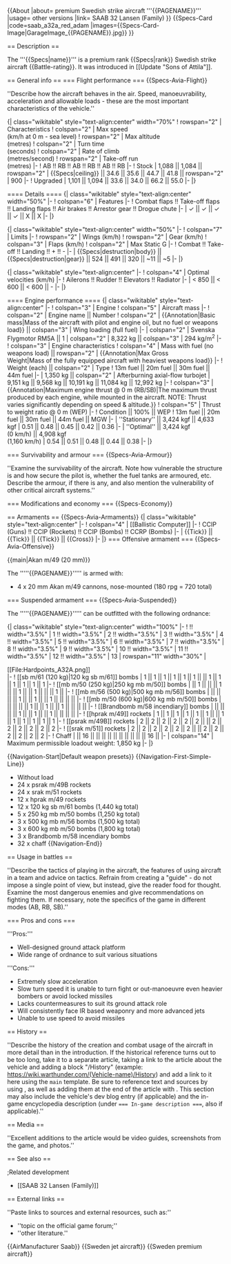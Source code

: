 {{About
|about= premium Swedish strike aircraft '''{{PAGENAME}}'''
|usage= other versions
|link= SAAB 32 Lansen (Family)
}}
{{Specs-Card
|code=saab_a32a_red_adam
|images={{Specs-Card-Image|GarageImage_{{PAGENAME}}.jpg}}
}}

== Description ==
<!-- ''In the description, the first part should be about the history of and the creation and combat usage of the aircraft, as well as its key features. In the second part, tell the reader about the aircraft in the game. Insert a screenshot of the vehicle, so that if the novice player does not remember the vehicle by name, he will immediately understand what kind of vehicle the article is talking about.'' -->
The '''{{Specs|name}}''' is a premium rank {{Specs|rank}} Swedish strike aircraft {{Battle-rating}}. It was introduced in [[Update "Sons of Attila"]].

== General info ==
=== Flight performance ===
{{Specs-Avia-Flight}}
<!-- ''Describe how the aircraft behaves in the air. Speed, manoeuvrability, acceleration and allowable loads - these are the most important characteristics of the vehicle.'' -->
''Describe how the aircraft behaves in the air. Speed, manoeuvrability, acceleration and allowable loads - these are the most important characteristics of the vehicle.''

{| class="wikitable" style="text-align:center" width="70%"
! rowspan="2" | Characteristics
! colspan="2" | Max speed<br>(km/h at 0 m - sea level)
! rowspan="2" | Max altitude<br>(metres)
! colspan="2" | Turn time<br>(seconds)
! colspan="2" | Rate of climb<br>(metres/second)
! rowspan="2" | Take-off run<br>(metres)
|-
! AB !! RB !! AB !! RB !! AB !! RB
|-
! Stock
| 1,088 || 1,084 || rowspan="2" | {{Specs|ceiling}} || 34.6 || 35.6 || 44.7 || 41.8 || rowspan="2" | 900
|-
! Upgraded
| 1,101 || 1,094 || 33.6 || 34.0 || 66.2 || 55.0
|-
|}

==== Details ====
{| class="wikitable" style="text-align:center" width="50%"
|-
! colspan="6" | Features
|-
! Combat flaps !! Take-off flaps !! Landing flaps !! Air brakes !! Arrestor gear !! Drogue chute
|-
| ✓ || ✓ || ✓ || ✓ || X || X     <!-- ✓ -->
|-
|}

{| class="wikitable" style="text-align:center" width="50%"
|-
! colspan="7" | Limits
|-
! rowspan="2" | Wings (km/h)
! rowspan="2" | Gear (km/h)
! colspan="3" | Flaps (km/h)
! colspan="2" | Max Static G
|-
! Combat !! Take-off !! Landing !! + !! -
|-
| {{Specs|destruction|body}} || {{Specs|destruction|gear}} || 524 || 491 || 320 || ~11 || ~5
|-
|}

{| class="wikitable" style="text-align:center"
|-
! colspan="4" | Optimal velocities (km/h)
|-
! Ailerons !! Rudder !! Elevators !! Radiator
|-
| < 850 || < 600 || < 600 || -
|-
|}

==== Engine performance ====
{| class="wikitable" style="text-align:center"
|-
! colspan="3" | Engine
! colspan="5" | Aircraft mass
|-
! colspan="2" | Engine name || Number
! colspan="2" | {{Annotation|Basic mass|Mass of the aircraft with pilot and engine oil, but no fuel or weapons load}} || colspan="3" | Wing loading (full fuel)
|-
| colspan="2" | Svenska Flygmotor RM5A || 1
| colspan="2" | 8,322 kg || colspan="3" | 294 kg/m<sup>2</sup>
|-
! colspan="3" | Engine characteristics
! colspan="4" | Mass with fuel (no weapons load) || rowspan="2" | {{Annotation|Max Gross<br>Weight|Mass of the fully equipped aircraft with heaviest weapons load}}
|-
! Weight (each) || colspan="2" | Type
! 13m fuel || 20m fuel || 30m fuel || 44m fuel
|-
| 1,350 kg || colspan="2" | Afterburning axial-flow turbojet
| 9,151 kg || 9,568 kg || 10,191 kg || 11,084 kg || 12,992 kg
|-
! colspan="3" | {{Annotation|Maximum engine thrust @ 0 m (RB/SB)|The maximum thrust produced by each engine, while mounted in the aircraft. NOTE: Thrust varies significantly depending on speed & altitude.}}
! colspan="5" | Thrust to weight ratio @ 0 m (WEP)
|-
! Condition || 100% || WEP
! 13m fuel || 20m fuel || 30m fuel || 44m fuel || MGW
|-
| ''Stationary'' || 3,424 kgf || 4,633 kgf
| 0.51 || 0.48 || 0.45 || 0.42 || 0.36
|-
| ''Optimal'' || 3,424 kgf<br>(0 km/h) || 4,908 kgf<br>(1,160 km/h)
| 0.54 || 0.51 || 0.48 || 0.44 || 0.38
|-
|}

=== Survivability and armour ===
{{Specs-Avia-Armour}}
<!-- ''Examine the survivability of the aircraft. Note how vulnerable the structure is and how secure the pilot is, whether the fuel tanks are armoured, etc. Describe the armour, if there is any, and also mention the vulnerability of other critical aircraft systems.'' -->
''Examine the survivability of the aircraft. Note how vulnerable the structure is and how secure the pilot is, whether the fuel tanks are armoured, etc. Describe the armour, if there is any, and also mention the vulnerability of other critical aircraft systems.''

=== Modifications and economy ===
{{Specs-Economy}}

== Armaments ==
{{Specs-Avia-Armaments}}
{| class="wikitable" style="text-align:center"
|-
! colspan="4" | [[Ballistic Computer]]
|-
! CCIP (Guns) !! CCIP (Rockets) !! CCIP (Bombs) !! CCRP (Bombs)
|-
| {{Tick}} || {{Tick}} || {{Tick}} || {{Cross}}
|-
|}
=== Offensive armament ===
{{Specs-Avia-Offensive}}
<!-- ''Describe the offensive armament of the aircraft, if any. Describe how effective the cannons and machine guns are in a battle, and also what belts or drums are better to use. If there is no offensive weaponry, delete this subsection.'' -->
{{main|Akan m/49 (20 mm)}}

The '''''{{PAGENAME}}''''' is armed with:

* 4 x 20 mm Akan m/49 cannons, nose-mounted (180 rpg = 720 total)

=== Suspended armament ===
{{Specs-Avia-Suspended}}
<!-- ''Describe the aircraft's suspended armament: additional cannons under the wings, bombs, rockets and torpedoes. This section is especially important for bombers and attackers. If there is no suspended weaponry remove this subsection.'' -->

The '''''{{PAGENAME}}''''' can be outfitted with the following ordnance:

{| class="wikitable" style="text-align:center" width="100%"
|-
! !! width="3.5%" | 1 !! width="3.5%" | 2 !! width="3.5%" | 3 !! width="3.5%" | 4 !! width="3.5%" | 5 !! width="3.5%" | 6 !! width="3.5%" | 7 !! width="3.5%" | 8 !! width="3.5%" | 9 !! width="3.5%" | 10 !! width="3.5%" | 11 !! width="3.5%" | 12 !! width="3.5%" | 13
| rowspan="11" width="30%" | <div class="ttx-image">[[File:Hardpoints_A32A.png]]</div>
|-
! [[sb m/61 (120 kg)|120 kg sb m/61]] bombs
| 1 || 1 || 1 || 1 || 1 || 1 || || 1 || 1 || 1 || 1 || 1 || 1
|-
! [[mb m/50 (250 kg)|250 kg mb m/50]] bombs
| || 1 || || || 1 || || 1 || || 1 || || || 1 ||
|-
! [[mb m/56 (500 kg)|500 kg mb m/56]] bombs
| || || || || 1 || || 1 || || 1 || || || ||
|-
! [[mb m/50 (600 kg)|600 kg mb m/50]] bombs
| || || || || 1 || || 1 || || 1 || || || ||
|-
! [[Brandbomb m/58 incendiary]] bombs
| || || || || 1 || || 1 || || 1 || || || ||
|-
! [[hprak m/49]] rockets
| 1 || 1 || 1 || 1 || 1 || 1 || || 1 || 1 || 1 || 1 || 1 || 1
|-
! [[psrak m/49B]] rockets
| 2 || 2 || 2 || 2 || 2 || 2 || || 2 || 2 || 2 || 2 || 2 || 2
|-
! [[srak m/51]] rockets
| 2 || 2 || 2 || 2 || 2 || 2 || || 2 || 2 || 2 || 2 || 2 || 2
|-
! Chaff
| || 16 || || || || || || || || || || 16 ||
|-
| colspan="14" | Maximum permissible loadout weight: 1,850 kg
|-
|}

{{Navigation-Start|Default weapon presets}}
{{Navigation-First-Simple-Line}}

* Without load
* 24 x psrak m/49B rockets
* 24 x srak m/51 rockets
* 12 x hprak m/49 rockets
* 12 x 120 kg sb m/61 bombs (1,440 kg total)
* 5 x 250 kg mb m/50 bombs (1,250 kg total)
* 3 x 500 kg mb m/56 bombs (1,500 kg total)
* 3 x 600 kg mb m/50 bombs (1,800 kg total)
* 3 x Brandbomb m/58 incendiary bombs
* 32 x chaff
{{Navigation-End}}

== Usage in battles ==
<!-- ''Describe the tactics of playing in the aircraft, the features of using aircraft in a team and advice on tactics. Refrain from creating a "guide" - do not impose a single point of view, but instead, give the reader food for thought. Examine the most dangerous enemies and give recommendations on fighting them. If necessary, note the specifics of the game in different modes (AB, RB, SB).'' -->
''Describe the tactics of playing in the aircraft, the features of using aircraft in a team and advice on tactics. Refrain from creating a "guide" - do not impose a single point of view, but instead, give the reader food for thought. Examine the most dangerous enemies and give recommendations on fighting them. If necessary, note the specifics of the game in different modes (AB, RB, SB).''

=== Pros and cons ===
<!-- ''Summarise and briefly evaluate the vehicle in terms of its characteristics and combat effectiveness. Mark its pros and cons in the bulleted list. Try not to use more than 6 points for each of the characteristics. Avoid using categorical definitions such as "bad", "good" and the like - use substitutions with softer forms such as "inadequate" and "effective".'' -->

'''Pros:'''

* Well-designed ground attack platform
* Wide range of ordnance to suit various situations

'''Cons:'''

* Extremely slow acceleration
* Slow turn speed it is unable to turn fight or out-manoeuvre even heavier bombers or avoid locked missiles
* Lacks countermeasures to suit its ground attack role
* Will consistently face IR based weaponry and more advanced jets
* Unable to use speed to avoid missiles

== History ==
<!-- ''Describe the history of the creation and combat usage of the aircraft in more detail than in the introduction. If the historical reference turns out to be too long, take it to a separate article, taking a link to the article about the vehicle and adding a block "/History" (example: <nowiki>https://wiki.warthunder.com/(Vehicle-name)/History</nowiki>) and add a link to it here using the <code>main</code> template. Be sure to reference text and sources by using <code><nowiki><ref></ref></nowiki></code>, as well as adding them at the end of the article with <code><nowiki><references /></nowiki></code>. This section may also include the vehicle's dev blog entry (if applicable) and the in-game encyclopedia description (under <code><nowiki>=== In-game description ===</nowiki></code>, also if applicable).'' -->
''Describe the history of the creation and combat usage of the aircraft in more detail than in the introduction. If the historical reference turns out to be too long, take it to a separate article, taking a link to the article about the vehicle and adding a block "/History" (example: <nowiki>https://wiki.warthunder.com/(Vehicle-name)/History</nowiki>) and add a link to it here using the <code>main</code> template. Be sure to reference text and sources by using <code><nowiki><ref></ref></nowiki></code>, as well as adding them at the end of the article with <code><nowiki><references /></nowiki></code>. This section may also include the vehicle's dev blog entry (if applicable) and the in-game encyclopedia description (under <code><nowiki>=== In-game description ===</nowiki></code>, also if applicable).''

== Media ==
<!-- ''Excellent additions to the article would be video guides, screenshots from the game, and photos.'' -->
''Excellent additions to the article would be video guides, screenshots from the game, and photos.''

== See also ==
<!-- ''Links to the articles on the War Thunder Wiki that you think will be useful for the reader, for example:''
* ''reference to the series of the aircraft;''
* ''links to approximate analogues of other nations and research trees.'' -->

;Related development

* [[SAAB 32 Lansen (Family)]]

== External links ==
<!-- ''Paste links to sources and external resources, such as:''
* ''topic on the official game forum;''
* ''other literature.'' -->
''Paste links to sources and external resources, such as:''

* ''topic on the official game forum;''
* ''other literature.''

{{AirManufacturer Saab}}
{{Sweden jet aircraft}}
{{Sweden premium aircraft}}